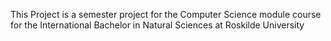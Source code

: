 
This Project is a semester project for the Computer Science module course for the International Bachelor in Natural Sciences at Roskilde University
